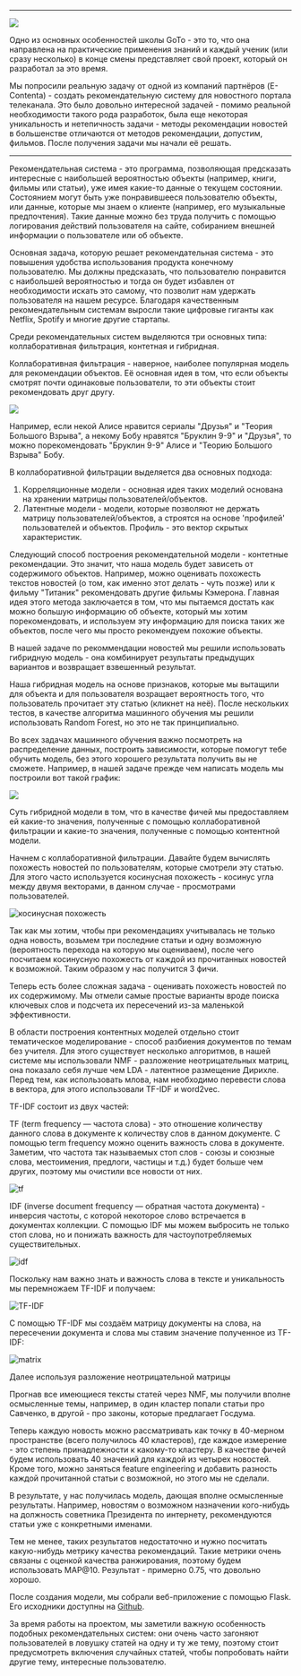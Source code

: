 
-----------------------------------------------------------------------------------------------------------------------
![](https://hsto.org/getpro/habr/post_images/f98/aaf/d0c/f98aafd0c93f02ef2c367b4e6c81bf85.png)

Одно из основных особенностей школы GoTo - это то, что она направлена на практические применения знаний и каждый ученик (или сразу несколько) в конце смены представляет свой проект, который он разработал за это время.

Мы попросили реальную задачу от одной из компаний партнёров (E-Contenta) - создать рекомендательную систему для новостного портала телеканала. Это было довольно интересной задачей - помимо реальной необходимости такого рода разработок, была еще некоторая уникальность и нетепичность задачи - методы рекомендации новостей в большенстве отличаются от методов рекомендации, допустим, фильмов. После получения задачи мы начали её решать.

-----------------------------------------------------------------------------------------------------------------------

Рекомендательная система - это программа, позволяющая предсказать интересные с наибольшей вероятностью объекты (например, книги, фильмы или статьи), уже имея какие-то данные о текущем состоянии. Состоянием могут быть уже понравившееся пользователю объекты, или данные, которые мы знаем о клиенте (например, его музыкальные предпочтения). Такие данные можно без труда получить с помощью логирования действий пользователя на сайте, собиранием внешней информации о пользователе или об объекте.

Основная задача, которую решает рекомендательная система  - это повышения удобства использования продукта конечному пользователю. Мы должны предсказать, что пользователю понравится с наибольшей вероятностью и тогда он будет избавлен от необходимости искать это самому, что позволит нам удержать пользователя на нашем ресурсе. Благодаря качественным рекомендательным системам выросли такие цифровые гиганты как Netflix, Spotify и многие другие стартапы. 

Среди рекомендательных систем выделяются три основных типа: коллаборативная фильтрация, контетная и гибридная.

Коллаборативная фильтрация - наверное, наиболее популярная модель для рекомендации объектов. Её основная идея в том, что если объекты смотрят почти одинаковые пользователи, то эти объекты стоит рекомендовать друг другу.

![](https://upload.wikimedia.org/wikipedia/commons/5/52/Collaborative_filtering.gif)

Например, если некой Алисе нравится сериалы "Друзья" и "Теория Большого Взрыва", а некому Бобу нравятся "Бруклин 9-9" и "Друзья", то можно порекомендовать "Бруклин 9-9" Алисе и "Теорию Большого Взрыва" Бобу.

В коллаборативной фильтрации выделяется два основных подхода:

1. Корреляционные модели - основная идея таких моделий основана на хранении матрицы пользователей/объектов.
2. Латентные модели - модели, которые позволяют не держать матрицу пользователей/объектов, а строятся на основе 'профилей' пользователей и объектов. Профиль - это вектор скрытых характеристик.

Следующий способ построения рекомендательной модели - контетные рекомендации. Это значит, что наша модель будет зависеть от содержимого объектов. Например, можно оценивать похожесть текстов новостей (о том, как именно этот делать - чуть позже) или к фильму "Титаник" рекомендовать другие фильмы Кэмерона. Главная идея этого метода заключается в том, что мы пытаемся достать как можно большую информацию об объекте, который мы хотим порекомендовать, и используем эту информацию для поиска таких же объектов, после чего мы просто рекомендуем похожие объекты.

В нашей задаче по рекоммендации новостей мы решили использовать гибридную модель - она комбинирует результаты предыдущих вариантов и возвращает взвешенный результат.

Наша гибридная модель на основе признаков, которые мы вытащили для объекта и для пользователя возращает вероятность того, что пользователь прочитает эту статью (кликнет на неё). После нескольких тестов, в качестве алгоритма машинного обучения мы решили использовать Random Forest, но это не так принципиально.

Во всех задачах машинного обучения важно посмотреть на распределение данных, построить зависимости, которые помогут тебе обучить модель, без этого хорошего результата получить вы не сможете. Например, в нашей задаче прежде чем написать модель мы построили вот такой график:

![](https://github.com/xenx/recommendation_system/blob/master/graph.png)

Суть гибридной модели в том, что в качестве фичей мы предоставляем ей какие-то значения, полученные с помощью коллаборативной фильтрации и какие-то значения, полученные с помощью контентной модели.

Начнем с коллаборативной фильтрации. Давайте будем вычислять похожесть новостей по пользователям, которые смотрели эту статью. Для этого часто используется косинусная похожесть - косинус угла между двумя векторами, в данном случае - просмотрами пользователей. 

![косинусная похожесть](https://wikimedia.org/api/rest_v1/media/math/render/svg/2a8c50526e2cc7aa837477be87eff1ea703f9dec)

Так как мы хотим, чтобы при рекомендациях учитывалась не только одна новость, возьмем три последние статьи и одну возможную (вероятность перехода на которую мы оцениваем), после чего посчитаем косинусную похожесть от каждой из прочитанных новостей к возможной. Таким образом у нас получится 3 фичи.

Теперь есть более сложная задача - оценивать похожесть новостей по их содержимому. Мы отмели самые простые варианты вроде поиска ключевых слов и подсчета их пересечений из-за маленькой эффективности.

В области построения контентных моделей отдельно стоит тематическое моделирование - способ разбиения документов по темам без учителя. Для этого существует несколько алгоритмов, в нашей системе мы использовали NMF - разложение неотрицательных матриц, она показало себя лучше чем LDA - латентное размещение Дирихле. Перед тем, как использовать млова, нам необходимо перевести слова в вектора, для этого использовали TF-IDF и word2vec.

TF-IDF состоит из двух частей:

TF (term frequency — частота слова) - это отношение количеству данного слова в документе к количеству слов в данном документе. С помощью term frequency можно оценить важность слова в документе. Заметим, что частота так называемых стоп слов - союзы и союзные слова, местоимения, предлоги, частицы и т.д.) будет больше чем других, поэтому мы очистили все новости от них.

![tf](https://wikimedia.org/api/rest_v1/media/math/render/svg/92a19022b85d3796b7e6237ea6829cb550ef17ff)

IDF (inverse document frequency — обратная частота документа) - инверсия частоты, с которой некоторое слово встречается в документах коллекции. С помощью IDF мы можем выбросить не только стоп слова, но и понижать важность для частоупотребляемых существительных.

![idf](https://wikimedia.org/api/rest_v1/media/math/render/svg/1c1f3347300bd19654bedfaef73861cf75ac5e65)

Поскольку нам важно знать и важность слова в тексте и уникальность мы перемножаем TF-IDF и получаем:

![TF-IDF](https://wikimedia.org/api/rest_v1/media/math/render/svg/fa3cf0b54c09151473641f8364c2da3480cc98f1)

С помощью TF-IDF мы создаём матрицу документы на слова, на пересечении документа и слова мы ставим значение полученное из TF-IDF:

![matrix](http://www.jiem.org/index.php/jiem/article/viewFile/293/252/2402)

Далее используя разложение неотрицательной матрицы 

Прогнав все имеющиеся тексты статей через NMF, мы получили вполне осмысленные темы, например, в один кластер попали статьи про Савченко, в другой - про законы, которые предлагает Госдума. 

Теперь каждую новость можно рассматривать как точку в 40-мерном пространстве (всего получилось 40 кластеров), где каждое измерение - это степень принадлежности к какому-то кластеру. 
В качестве фичей будем использовать 40 значений для каждой из четырех новостей. Кроме того, можно заняться feature engineering и добавить разность каждой прочитанной статьи с возможной, но этого мы не сделали.

В результате, у нас получилась модель, дающая вполне осмысленные результаты. Например, новостям о возможном назначении кого-нибудь на должность советника Президента по интернету, рекомендуются статьи уже с конкретными именами.

Тем не менее, таких результатов недостаточно и нужно посчитать какую-нибудь метрику качества рекомендаций. Такие метрики очень связаны с оценкой качества ранжирования, поэтому будем использовать MAP@10. Результат - примерно 0.75, что довольно хорошо.

После создания модели, мы собрали веб-приложение с помощью Flask. Его исходники доступны на [Github](https://github.com/xenx/recommendation_system).

За время работы на проектом, мы заметили важную особенность подобных рекомендательных систем: они очень часто загоняют пользователей в ловушку статей на одну и ту же тему, поэтому стоит предусмотреть включения случайных статей, чтобы попробовать найти другие тему, интересные пользователю.
